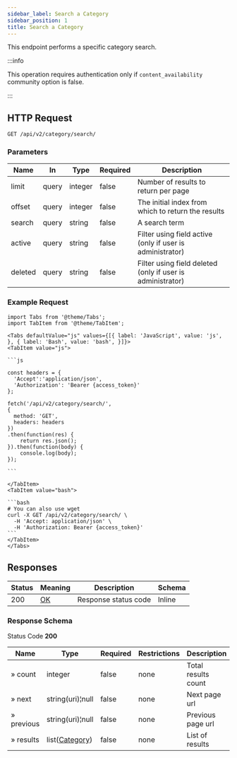 ```yaml
---
sidebar_label: Search a Category
sidebar_position: 1
title: Search a Category
---
```


This endpoint performs a specific category search.

:::info

This operation requires authentication only if `content_availability` community option is false.

:::

## HTTP Request

`GET /api/v2/category/search/`

### Parameters

| Name    | In    | Type    | Required | Description                                                |
|---------|-------|---------|----------|------------------------------------------------------------|
| limit   | query | integer | false    | Number of results to return per page                       |
| offset  | query | integer | false    | The initial index from which to return the results         |
| search  | query | string  | false    | A search term                                              |
| active  | query | string  | false    | Filter using field active (only if user is administrator)  |
| deleted | query | string  | false    | Filter using field deleted (only if user is administrator) |

### Example Request

````mdx-code-block
import Tabs from '@theme/Tabs';
import TabItem from '@theme/TabItem';

<Tabs defaultValue="js" values={[{ label: 'JavaScript', value: 'js', }, { label: 'Bash', value: 'bash', }]}>
<TabItem value="js">

```js

const headers = {
  'Accept':'application/json',
  'Authorization': 'Bearer {access_token}'
};

fetch('/api/v2/category/search/',
{
  method: 'GET',
  headers: headers
})
.then(function(res) {
    return res.json();
}).then(function(body) {
    console.log(body);
});

```

</TabItem>
<TabItem value="bash">

```bash
# You can also use wget
curl -X GET /api/v2/category/search/ \
  -H 'Accept: application/json' \
  -H 'Authorization: Bearer {access_token}'
```
</TabItem>
</Tabs>
````

## Responses

| Status | Meaning                                                 | Description          | Schema |
|--------|---------------------------------------------------------|----------------------|--------|
| 200    | [OK](https://tools.ietf.org/html/rfc7231#section-6.3.1) | Response status code | Inline |

### Response Schema

Status Code **200**

| Name       | Type                                                     | Required | Restrictions | Description         |
|------------|----------------------------------------------------------|----------|--------------|---------------------|
| » count    | integer                                                  | false    | none         | Total results count |
| » next     | string(uri)¦null                                         | false    | none         | Next page url       |
| » previous | string(uri)¦null                                         | false    | none         | Previous page url   |
| » results  | list([Category](/docs/apireference/v2/schemas/category)) | false    | none         | List of results     |
